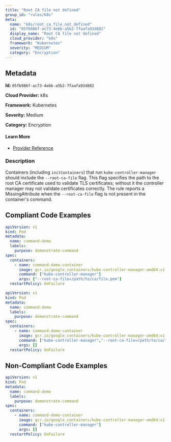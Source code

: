 ```yaml
---
title: "Root CA file not defined"
group_id: "rules/k8s"
meta:
  name: "k8s/root_ca_file_not_defined"
  id: "05fb986f-ac73-4ebb-a5b2-7faafa93d882"
  display_name: "Root CA file not defined"
  cloud_provider: "k8s"
  framework: "Kubernetes"
  severity: "MEDIUM"
  category: "Encryption"
---
```

## Metadata

**Id:** `05fb986f-ac73-4ebb-a5b2-7faafa93d882`

**Cloud Provider:** k8s

**Framework:** Kubernetes

**Severity:** Medium

**Category:** Encryption

#### Learn More

 - [Provider Reference](https://kubernetes.io/docs/reference/command-line-tools-reference/kube-controller-manager/)

### Description

 Containers (including `initContainers`) that run `kube-controller-manager` should include the `--root-ca-file` flag. This flag specifies the path to the root CA certificate used to validate TLS certificates; without it the controller manager may not validate certificates correctly. The rule reports a MissingAttribute when the `--root-ca-file` flag is not present in the container's command.


## Compliant Code Examples
```yaml
apiVersion: v1
kind: Pod
metadata:
  name: command-demo
  labels:
    purpose: demonstrate-command
spec:
  containers:
    - name: command-demo-container
      image: gcr.io/google_containers/kube-controller-manager-amd64:v1.6.0
      command: ["kube-controller-manager"]
      args: ["--root-ca-file=/path/to/ca/file.pem"]
  restartPolicy: OnFailure

```

```yaml
apiVersion: v1
kind: Pod
metadata:
  name: command-demo
  labels:
    purpose: demonstrate-command
spec:
  containers:
    - name: command-demo-container
      image: gcr.io/google_containers/kube-controller-manager-amd64:v1.6.0
      command: ["kube-controller-manager","--root-ca-file=/path/to/ca/file.pem"]
      args: []
  restartPolicy: OnFailure

```
## Non-Compliant Code Examples
```yaml
apiVersion: v1
kind: Pod
metadata:
  name: command-demo
  labels:
    purpose: demonstrate-command
spec:
  containers:
    - name: command-demo-container
      image: gcr.io/google_containers/kube-controller-manager-amd64:v1.6.0
      command: ["kube-controller-manager"]
      args: []
  restartPolicy: OnFailure

```